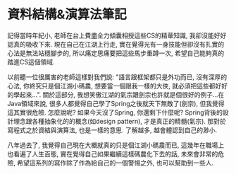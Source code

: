 # 資料結構&演算法筆記

記得當時年紀小, 老師在台上費盡全力傾囊相授這些CS的精華知識, 我卻沒能好好認真的吸收下來. 現在自己在江湖上行走, 實在覺得光有一身技能但卻沒有扎實的心法是無法站穩腳步的, 所以痛定思痛要把這些馬步重蹲一次, 希望自己能夠真的踏進CS這個領域.

以前聽一位很厲害的老師這樣對我們說: "語言跟框架都只是外功而已, 沒有深厚的心法, 你終究只是個江湖小碼農, 想要當一個跟我一樣的大俠, 就必須把這些都好好的學起來...". 關於這部分, 我想笑傲江湖的氣宗跟劍宗也許就是個很好的例子...在Java領域來說, 很多人都覺得自己學了Spring之後就天下無敵了\(劍宗\), 但我覺得這其實很危險. 怎麼說呢? 如果今天沒了Spring, 你還剩下什麼呢? Spring背後的設計理念跟各種抽象化的的概念\(如design pattern\), 才是真正的精髓\(氣宗\). 那對於寫程式之於資結與演算法, 也是一樣的意思. 了解越多, 越會體認到自己的渺小. 

八年過去了, 我覺得自己現在大概就真的只是個江湖小碼農而已, 這幾年在職場上也看遍了人生百態, 實在覺得自己如果繼續這樣碼農化下去的話, 未來會非常的危險, 希望這系列的寫作除了作為給自己的一個警惕之外, 也可以幫助到一些人.

